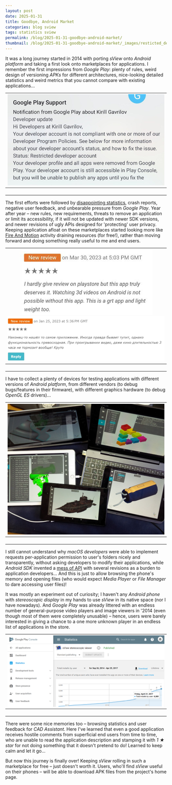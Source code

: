 ```yaml
---
layout: post
date: 2025-01-31
title: Goodbye, Android Market
categories: blog sview
tags: statistics sview
permalink: /blog/2025-01-31-goodbye-android-market/
thumbnail: /blog/2025-01-31-goodbye-android-market/_images/resticted_developer_account.jpg
---
```


It was a long journey started in 2014 with porting *sView* onto *Android platform* and taking a first look onto marketplaces for applications.
I remember the first impressions from *Google Play*: plenty of rules, weird design of versioning *APKs* for different architectures,
nice-looking detailed statistics and weird metrics that you cannot compare with existing applications...

<!--break-->

| ![resticted_developer_account](_images/resticted_developer_account.jpg) |
|:--:|
| &nbsp; |

The first efforts were followed by [disappointing statistics](../2017-04-27-meditation-on-statistics/), crash reports, negative user feedback, and unbearable pressure from *Google Play*.
Year after year – new rules, new requirements, threats to remove an application or limit its accessibility,
if it will not be updated with newer SDK versions, and newer revisions of ugly APIs designed for 'protecting' user privacy.
Keeping application afloat on these marketplaces started looking more like [Fire And Motion](https://www.joelonsoftware.com/2002/01/06/fire-and-motion/)
activity draining resources (for free!), rather than moving forward and doing something really useful to me and end users.

| ![sview_review1](_images/sview_review1.png)<br>![sview_review2](_images/sview_review2.png) |
|:--:|
| &nbsp; |

I have to collect a plenty of devices for testing applications with different versions of *Android platform*, from different vendors
(to debug bugs/features in their firmware), with different graphics hardware (to debug *OpenGL ES* drivers)...

| ![cadass_tablets](_images/cadass_tablets.jpg) |
|:--:|
| &nbsp; |

I still cannot understand why *macOS developers* were able to implement requests per-application permission to user's folders nicely and transparently, without asking developers
to modify their applications, while *Android SDK* invented a [mess of API](https://developer.android.com/training/data-storage/shared/documents-files)
with several revisions as a burden to application developers...
And this is just to allow browsing the phone's memory and opening files (who would expect *Media Player* or *File Manager* to dare accessing user files)!

It was mostly an experiment out of curiosity; I haven't any *Android phone* with *stereoscopic display* in my hands to use *sView* in its native space (nor I have nowadays).
And *Google Play* was already littered with an endless number of general-purpose video players and image viewers in '2014
(even though most of them were completely unusable) – hence, users were barely interested in giving a chance to a one more unknown player in an endless list of applications in the store.

| ![sview_stats_installs](_images/sview_stats_installs.png) |
|:--:|
| &nbsp; |

There were some nice memories too – browsing statistics and user feedback for *CAD Assistant*.
Here I've learned that even a good application receives hostile comments from superficial end users from time to time,
who are unable to read the application description and stamping it with *1 ★ star* for not doing something that it doesn't pretend to do! Learned to keep calm and let it go...

But now this journey is finally over! Keeping *sView* rolling in such a marketplace for free – just doesn't worth it.
Users, who'll find *sView* useful on their phones – will be able to download APK files from the project's home page.
